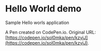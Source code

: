 # Hello World demo

Sample Hello worls application

A Pen created on CodePen.io. Original URL: [https://codepen.io/sol0mka/pen/kzyjJ](https://codepen.io/sol0mka/pen/kzyjJ).


